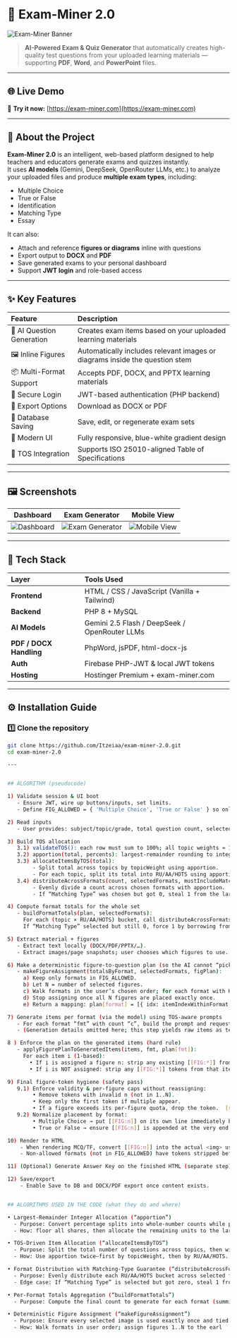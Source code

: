 # 🧠 Exam-Miner 2.0

![Exam-Miner Banner](https://exam-miner.com/images/banner.png)

> **AI-Powered Exam & Quiz Generator** that automatically creates high-quality test questions from your uploaded learning materials — supporting **PDF**, **Word**, and **PowerPoint** files.

---

## 🌐 Live Demo
🎯 **Try it now:** [https://exam-miner.com](https://exam-miner.com)

---

## 🚀 About the Project
**Exam-Miner 2.0** is an intelligent, web-based platform designed to help teachers and educators generate exams and quizzes instantly.  
It uses **AI models** (Gemini, DeepSeek, OpenRouter LLMs, etc.) to analyze your uploaded files and produce **multiple exam types**, including:

- Multiple Choice  
- True or False  
- Identification  
- Matching Type  
- Essay  

It can also:
- Attach and reference **figures or diagrams** inline with questions  
- Export output to **DOCX** and **PDF**  
- Save generated exams to your personal dashboard  
- Support **JWT login** and role-based access  

---

## ✨ Key Features

| Feature | Description |
|:--------|:-------------|
| 🧩 AI Question Generation | Creates exam items based on your uploaded learning materials |
| 🖼️ Inline Figures | Automatically includes relevant images or diagrams inside the question stem |
| 📦 Multi-Format Support | Accepts PDF, DOCX, and PPTX learning materials |
| 🔐 Secure Login | JWT-based authentication (PHP backend) |
| 📄 Export Options | Download as DOCX or PDF |
| 💾 Database Saving | Save, edit, or regenerate exam sets |
| 🌙 Modern UI | Fully responsive, blue-white gradient design |
| 🧮 TOS Integration | Supports ISO 25010-aligned Table of Specifications |

---

## 🖼️ Screenshots

| Dashboard | Exam Generator | Mobile View |
|:----------:|:---------------:|:----------:|
| ![Dashboard](https://exam-miner.com/images/dashboard.png) | ![Exam Generator](https://exam-miner.com/images/generator.png) | ![Mobile View](https://exam-miner.com/images/mobile.png) |

---

## 🧰 Tech Stack

| Layer | Tools Used |
|:------|:------------|
| **Frontend** | HTML / CSS / JavaScript (Vanilla + Tailwind) |
| **Backend** | PHP 8 + MySQL |
| **AI Models** | Gemini 2.5 Flash / DeepSeek / OpenRouter LLMs |
| **PDF / DOCX Handling** | PhpWord, jsPDF, html-docx-js |
| **Auth** | Firebase PHP-JWT & local JWT tokens |
| **Hosting** | Hostinger Premium + exam-miner.com |

---

## ⚙️ Installation Guide

### 1️⃣ Clone the repository
```bash
git clone https://github.com/Itzeiaa/exam-miner-2.0.git
cd exam-miner-2.0

---


## ALGORITHM (pseudocode)

1) Validate session & UI boot
   - Ensure JWT, wire up buttons/inputs, set limits. 
   - Define FIG_ALLOWED = { 'Multiple Choice', 'True or False' } so only those formats can contain [[FIG:n]] tokens.  [ref] 0

2) Read inputs
   - User provides: subject/topic/grade, total question count, selected formats, TOS rows (topic + RU/AA/HOTS %), number of sets, and (optionally) selected figures.

3) Build TOS allocation
   3.1) validateTOS(): each row must sum to 100%; all topic weights ≈ 100%.  [ref] 1
   3.2) apportion(total, percents): largest-remainder rounding to integers.  [ref] 2
   3.3) allocateItemsByTOS(total):
        - Split total across topics by topicWeight using apportion.
        - For each topic, split its total into RU/AA/HOTS using apportion.  [ref] 3
   3.4) distributeAcrossFormats(count, selectedFormats, mustIncludeMatch):
        - Evenly divide a count across chosen formats with apportion.
        - If “Matching Type” was chosen but got 0, steal 1 from the largest donor format.  [ref] 4

4) Compute format totals for the whole set
   - buildFormatTotals(plan, selectedFormats):
     For each (topic × RU/AA/HOTS) bucket, call distributeAcrossFormats, and sum counts per format.
     If “Matching Type” selected but still 0, force 1 by borrowing from the largest format.  [ref] 5 6

5) Extract material + figures
   - Extract text locally (DOCX/PDF/PPTX/…).
   - Extract images/page snapshots; user chooses which figures to use.

6) Make a deterministic figure-to-question plan (so the AI cannot “pick just one”)
   - makeFigureAssignment(totalsByFormat, selectedFormats, figPlan):
     a) Keep only formats in FIG_ALLOWED.
     b) Let N = number of selected figures.
     c) Walk formats in the user’s chosen order; for each format with K items, assign figures 1..min(K, remaining) to items #1..#take for that format.
     d) Stop assigning once all N figures are placed exactly once.
     e) Return a mapping: plan[format] = [{ idx: itemIndexWithinFormat, n: figureId, desc }]  [ref] 7 8

7) Generate items per format (via the model) using TOS-aware prompts
   - For each format “fmt” with count “c”, build the prompt and request exactly c items.
   - (Generation details omitted here; this step yields raw items as text.)

8 ) Enforce the plan on the generated items (hard rule)
   - applyFigurePlanToGeneratedItems(items, fmt, plan[fmt]):
     For each item i (1-based):
       • If i is assigned a figure n: strip any existing [[FIG:*]] from the item, inject exactly one [[FIG:n]] into the STEM using injectTokenIntoStem, and ensure only that single token remains.
       • If i is NOT assigned: strip any [[FIG:*]] tokens from that item.  [ref] 9

9) Final figure-token hygiene (safety pass)
   9.1) Enforce validity & per-figure caps without reassigning:
        • Remove tokens with invalid n (not in 1..N).
        • Keep only the first token if multiple appear.
        • If a figure exceeds its per-figure quota, drop the token.  [ref] 10 11
   9.2) Normalize placement by format:
        • Multiple Choice → put [[FIG:n]] on its own line immediately before “A.” (at the end of the stem).
        • True or False → ensure [[FIG:n]] is appended at the very end of the statement.  [ref] 12 13

10) Render to HTML
    - When rendering MCQ/TF, convert [[FIG:n]] into the actual <img> using the n-th selected figure.
    - Non-allowed formats (not in FIG_ALLOWED) have tokens stripped before rendering.  [ref] 14

11) (Optional) Generate Answer Key on the finished HTML (separate step).

12) Save/export
    - Enable Save to DB and DOCX/PDF export once content exists.


## ALGORITHMS USED IN THE CODE (what they do and where)

• Largest-Remainder Integer Allocation (“apportion”)
  - Purpose: Convert percentage splits into whole-number counts while preserving totals.
  - How: floor all shares, then allocate the remaining units to the largest fractional remainders.  [ref] 15

• TOS-Driven Item Allocation (“allocateItemsByTOS”)
  - Purpose: Split the total number of questions across topics, then within each topic across RU/AA/HOTS.
  - How: Use apportion twice—first by topicWeight, then by RU/AA/HOTS.  [ref] 16

• Format Distribution with Matching-Type Guarantee (“distributeAcrossFormats”)
  - Purpose: Evenly distribute each RU/AA/HOTS bucket across selected formats.
  - Edge case: If “Matching Type” is selected but got zero, steal 1 from the largest donor format to ensure presence.  [ref] 17

• Per-Format Totals Aggregation (“buildFormatTotals”)
  - Purpose: Compute the final count to generate for each format (summing all TOS buckets) and re-apply the Matching-Type guarantee once at the end.  [ref] 18 19

• Deterministic Figure Assignment (“makeFigureAssignment”)
  - Purpose: Ensure every selected image is used exactly once and tied to a specific item index in FIG_ALLOWED formats—so the AI cannot under-use images.
  - How: Walk formats in user order; assign figures 1..N to the earl

